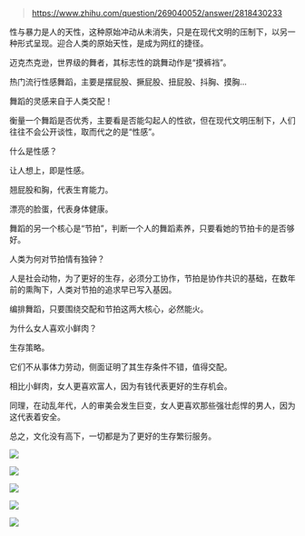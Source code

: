 > https://www.zhihu.com/question/269040052/answer/2818430233





性与暴力是人的天性，这种原始冲动从未消失，只是在现代文明的压制下，以另一种形式呈现。迎合人类的原始天性，是成为网红的捷径。

迈克杰克逊，世界级的舞者，其标志性的跳舞动作是“摸裤裆”。

热门流行性感舞蹈，主要是摆屁股、撅屁股、扭屁股、抖胸、摸胸...

舞蹈的灵感来自于人类交配！

衡量一个舞蹈是否优秀，主要看是否能勾起人的性欲，但在现代文明压制下，人们往往不会公开谈性，取而代之的是“性感”。

  


什么是性感？

让人想上，即是性感。

翘屁股和胸，代表生育能力。

漂亮的脸蛋，代表身体健康。

舞蹈的另一个核心是“节拍”，判断一个人的舞蹈素养，只要看她的节拍卡的是否够好。

  


人类为何对节拍情有独钟？

人是社会动物，为了更好的生存，必须分工协作，节拍是协作共识的基础，在数年前的熏陶下，人类对节拍的追求早已写入基因。

编排舞蹈，只要围绕交配和节拍这两大核心，必然能火。

  


为什么女人喜欢小鲜肉？

生存策略。

它们不从事体力劳动，侧面证明了其生存条件不错，值得交配。

相比小鲜肉，女人更喜欢富人，因为有钱代表更好的生存机会。

同理，在动乱年代，人的审美会发生巨变，女人更喜欢那些强壮彪悍的男人，因为这代表着安全。

  


总之，文化没有高下，一切都是为了更好的生存繁衍服务。

![](https://picx.zhimg.com/50/v2-b479994af6829eaaed51066f553cb465_720w.jpg?source=2c26e567)

  


![](https://picx.zhimg.com/50/v2-3076e0cf3fb15b4a8a181a7ad897088a_720w.jpg?source=2c26e567)

  


![](https://pic1.zhimg.com/50/v2-72d8fee75ed55336db3d1f4e209d1f3d_720w.jpg?source=2c26e567)

  


![](https://picx.zhimg.com/50/v2-39887415883ede2694e827bb359f2d14_720w.jpg?source=2c26e567)

  


![](https://pic1.zhimg.com/50/v2-f47b11742260c1a7b137fb6efe4322bf_720w.jpg?source=2c26e567)




